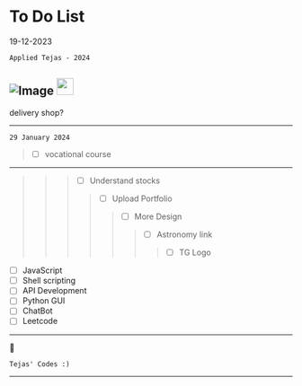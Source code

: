 # To Do List

19-12-2023
```
Applied Tejas - 2024
```

![Image](https://static.wikia.nocookie.net/nitrome/images/b/b3/Space-hopper_idle.gif/revision/latest/thumbnail/width/160/height/160?cb=20181016181826])
<img src="https://media4.giphy.com/media/v1.Y2lkPTc5MGI3NjExdGRydnRlYWI1NmxjbnhwN2plMWk3bGlhc3I0aGFsYnVha3dxY2JzbSZlcD12MV9pbnRlcm5hbF9naWZfYnlfaWQmY3Q9cw/PAt1B2nLoWyv5BHlOu/giphy.gif" width=30px>
---
delivery shop?

---

```
29 January 2024
```

>- [ ] vocational course
---

>>>- [ ] Understand stocks
>>>>- [ ] Upload Portfolio
>>>>>- [ ] More Design
>>>>>>- [ ] Astronomy link
>>>>>>>- [ ] TG Logo

- [ ] JavaScript
- [ ] Shell scripting
- [ ] API Development
- [ ] Python GUI
- [ ] ChatBot
- [ ] Leetcode

---


:rocket:

    Tejas' Codes :)

---


